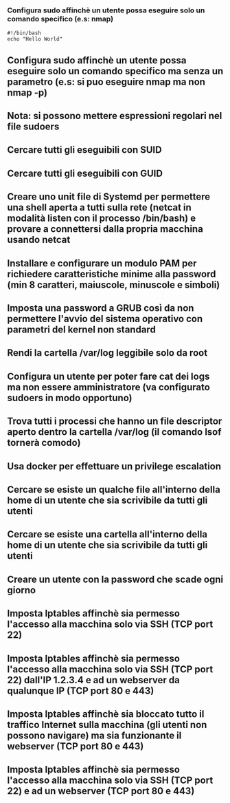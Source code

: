 ### Configura sudo affinchè un utente possa eseguire solo un comando specifico (e.s: nmap)
```
#!/bin/bash
echo "Hello World"
```
## Configura sudo affinchè un utente possa eseguire solo un comando specifico ma senza un parametro (e.s: si puo eseguire nmap ma non nmap -p)

## Nota: si possono mettere espressioni regolari nel file sudoers

## Cercare tutti gli eseguibili con SUID

## Cercare tutti gli eseguibili con GUID

## Creare uno unit file di Systemd per permettere una shell aperta a tutti sulla rete (netcat in modalità listen con il processo /bin/bash) e provare a connettersi dalla propria macchina usando netcat

## Installare e configurare un modulo PAM per richiedere caratteristiche minime alla password (min 8 caratteri, maiuscole, minuscole e simboli)

## Imposta una password a GRUB così da non permettere l'avvio del sistema operativo con parametri del kernel non standard

## Rendi la cartella /var/log leggibile solo da root

## Configura un utente per poter fare cat dei logs ma non essere amministratore (va configurato sudoers in modo opportuno)

## Trova tutti i processi che hanno un file descriptor aperto dentro la cartella /var/log (il comando lsof tornerà comodo)

## Usa docker per effettuare un privilege escalation

## Cercare se esiste un qualche file all'interno della home di un utente che sia scrivibile da tutti gli utenti

## Cercare se esiste una cartella all'interno della home di un utente che sia scrivibile da tutti gli utenti

## Creare un utente con la password che scade ogni giorno

## Imposta Iptables affinchè sia permesso l'accesso alla macchina solo via SSH (TCP port 22)

## Imposta Iptables affinchè sia permesso l'accesso alla macchina solo via SSH (TCP port 22) dall'IP 1.2.3.4 e ad un webserver da qualunque IP (TCP port 80 e 443)

## Imposta Iptables affinchè sia bloccato tutto il traffico Internet sulla macchina (gli utenti non possono navigare) ma sia funzionante il webserver (TCP port 80 e 443)

## Imposta Iptables affinchè sia permesso l'accesso alla macchina solo via SSH (TCP port 22) e ad un webserver (TCP port 80 e 443)
